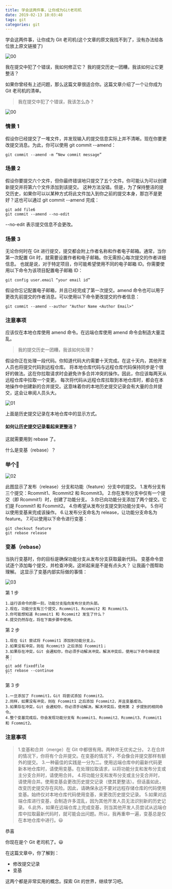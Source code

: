 ```yaml
---
title: 学会这两件事，让你成为Git老司机
date: 2019-02-13 18:03:48
tags: git
categories: git
---
```



学会这两件事，让你成为 Git 老司机(这个文章的原文我找不到了，没有办法给各位放上原文链接了)

![00](学会这两件事，让你成为Git老司机/00.jpg)

我在提交中犯了个错误，我如何修正它？
我的提交历史一团糟，我该如何让它更整洁？

如果你曾经有上述问题，那么这篇文章很适合你。这篇文章介绍了一个让你成为 Git 老司机的清单。
<!--more-->
 >我在提交中犯了个错误，我该怎么办？

![00](学会这两件事，让你成为Git老司机/error.jpg)
### 情景 1

假设你已经提交了一堆文件，并发现输入的提交信息实际上并不清晰。现在你要更改提交消息。为此，你可以使用 git commit --amend：

`git commit --amend -m “New commit message”`

### 场景 2

假设你要提交六个文件，但你最终错误地只提交了五个文件。你可能认为可以创建新提交并将第六个文件添加到该提交。
这种方法没错。但是，为了保持整洁的提交历史，如果你可以以某种方式将此文件加入到你之前的提交本身，那岂不是更好？这也可以通过 git commit --amend 完成：

```
git add file6
git commit --amend --no-edit
```
--no-edit 表示提交信息不会更改。

### 场景 3

无论你何时在 Git 进行提交，提交都会附上作者名称和作者电子邮箱。通常，当你第一次配置 Git 时，就需要设置作者和电子邮箱。你无需担心每次提交的作者详细信息。
也就是说，对于特定项目，你可能希望使用不同的电子邮箱 ID。你需要使用以下命令为该项目配置电子邮箱 ID：

`git config user.email “your email id”`

假设你忘记配置电子邮箱，并且已经完成了第一次提交。amend 命令也可以用于更改先前提交的作者消息。可以使用以下命令更改提交的作者信息：

`git commit --amend --author "Author Name <Author Email>"`

### 注意事项

应该仅在本地仓库使用 amend 命令。在远端仓库使用 amend 命令会制造大量混乱。

>我的提交历史一团糟，我该如何处理？

假设你正在处理一段代码。你知道代码大约需要十天完成。在这十天内，其他开发人员也将提交代码到远程仓库。
将本地仓库代码与远程仓库代码保持同步是个很好的做法。这在你拉取请求时会避免许多合并冲突的操作。因此，你应该每两天从远程仓库中拉取一个变更。
每次将代码从远程仓库拉取到本地仓库时，都会在本地操作中创建新的合并提交。这意味着你的本地历史提交记录会有大量的合并提交，这会让审阅人员头大。

![01](学会这两件事，让你成为Git老司机/01.jpg)

上面是历史提交记录在本地仓库中的显示方式。

#### 如何让历史提交记录看起来更整洁？

这就需要用到 rebase 了。

什么是变基（rebase）？

### 举个🌰

![02](学会这两件事，让你成为Git老司机/02.jpg)

此图显示了发布（release）分支和功能（feature）分支中的提交。
1.发布分支有三个提交：Rcommit1、Rcommit2 和 Rcommit3。
2.你在发布分支中仅有一个提交（即 Rcommit1）时，创建了功能分支。
3.你已向功能分支添加了两个提交。它们是 Fcommit1 和 Fcommit2。
4.你希望从发布分支提交到功能分支中。
5.你可以使用变基来完成该操作。
6.让发布分支命名为 release，让功能分支命名为 feature。
7.可以使用以下命令进行变基：
```
git checkout feature
git rebase release
```

### 变基（rebase）

当执行变基时，你的目标是确保功能分支从发布分支获取最新代码。
变基命令尝试逐个添加每个提交，并检查冲突。这听起来是不是有点头大？
让我画个图帮助理解。
这显示了变基内部实际做的事情：

![03](学会这两件事，让你成为Git老司机/03.jpg)

第 1 步

    1.运行该命令的那一刻，功能分支指向发布分支的头部。
    2.现在，功能分支有三个提交，Rcommit1、Rcommit2 和 Rcommit3。
    3.你可能想知道 Rcommit1 和 Rcommit2 发生了什么？
    4.提交仍然存在，将在下面步骤中使用。

第 2 步

    1.现在 Git 尝试将 Fcommit1 添加到功能分支上。
    2.如果没有冲突，则在 Rcommit3 之后添加 Fcommit1；
    3.如果存在冲突，Git 会通知你，你必须手动解决冲突。解决冲突后，使用以下命令继续变基：
    ```
    git add fixedfile
    git rebase --continue
    ```

第 3 步

    1.一旦添加了 Fcommit1，Git 将尝试添加 Fcommit2。
    2.同样，如果没有冲突，则在 Fcommit1 之后添加 Fcommit2，并且变基成功。
    3.如果存在冲突，Git 会通知你，你必须手动解决。解决冲突后，使用第 2 步提到的相同命令。
    4.整个变基完成后，你会发现功能分支有 Rcommit1、Rcommit2、Rcommit3、Fcommit1 和 Fcommit2。

### 注意事项

> 1.变基和合并（merge）在 Git 中都很有用。两种并无优劣之分。
2.在合并的情况下，你将有个合并提交。在变基的情况下，不会像合并提交那样有额外的提交。
3.一种最佳的实践是一分为二。使用远端仓库中的最新代码更新本地仓库时，请使用变基。在处理拉取请求，以将功能分支和发布分支或主分支合并时，请使用合并。
4.将功能分支和发布分支或主分支合并时，请使用合并。使用变基会更改历史提交记录（使其更整洁）。但话虽如此，改变历史提交存在风险。因此，请确保永远不要对远程存储仓库的代码使用变基。始终仅对本地仓库代码使用变基，来更改历史提交记录。
5.如果对远端仓库进行变基，会制造许多混乱，因为其他开发人员无法识别新的历史记录。
6.此外，如果在远端仓库上完成变基，则当其他开发人员尝试从远端仓库中拉取最新代码时，就可能会出问题。所以，我再重申一遍，变基总是仅在本地仓库中进行。😃

恭喜

你现在是个 Git 老司机了。😃

在这篇文章中，你了解到：

+ 修改提交记录
+ 变基

这两个都是非常实用的概念。探索 Git 的世界，继续学习吧。